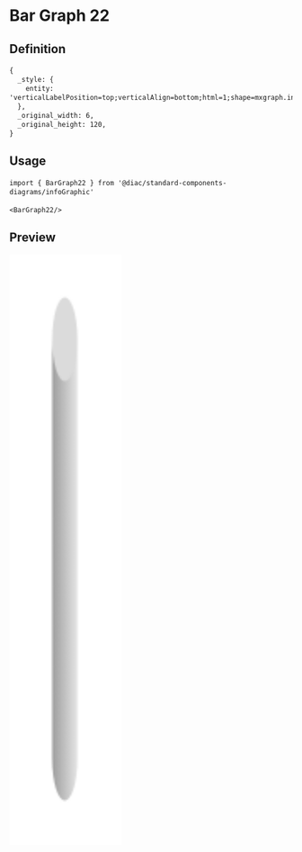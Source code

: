 # Bar Graph 22

## Definition

```
{
  _style: { 
    entity: 'verticalLabelPosition=top;verticalAlign=bottom;html=1;shape=mxgraph.infographic.cylinder;isoAngle=15;fillColor=#CCCCCC;strokeColor=none;fontStyle=1;fontColor=#F2931E;fontSize=12;shadow=0;align=left;opacity=70;',
  },
  _original_width: 6,
  _original_height: 120,
}
```

## Usage

```
import { BarGraph22 } from '@diac/standard-components-diagrams/infoGraphic'

<BarGraph22/>
```

## Preview

<img src="./bar-graph-22.png" width="200"/>
